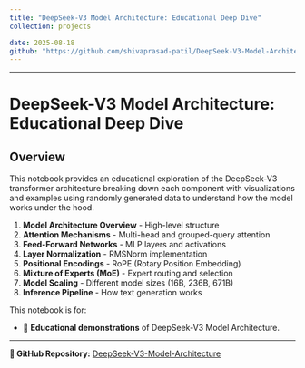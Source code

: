 ```yaml
---
title: "DeepSeek-V3 Model Architecture: Educational Deep Dive"
collection: projects

date: 2025-08-18
github: "https://github.com/shivaprasad-patil/DeepSeek-V3-Model-Architecture"
---
```


---
# DeepSeek-V3 Model Architecture: Educational Deep Dive

## Overview
This notebook provides an educational exploration of the DeepSeek-V3 transformer architecture breaking down each component with visualizations and examples using randomly generated data to understand how the model works under the hood.

1. **Model Architecture Overview** - High-level structure
2. **Attention Mechanisms** - Multi-head and grouped-query attention
3. **Feed-Forward Networks** - MLP layers and activations
4. **Layer Normalization** - RMSNorm implementation
5. **Positional Encodings** - RoPE (Rotary Position Embedding)
6. **Mixture of Experts (MoE)** - Expert routing and selection
7. **Model Scaling** - Different model sizes (16B, 236B, 671B)
8. **Inference Pipeline** - How text generation works

This notebook is for:
- 📖 **Educational demonstrations** of DeepSeek-V3 Model Architecture.
---

**📂 GitHub Repository:** [DeepSeek-V3-Model-Architecture](https://github.com/shivaprasad-patil/DeepSeek-V3-Model-Architecture)  